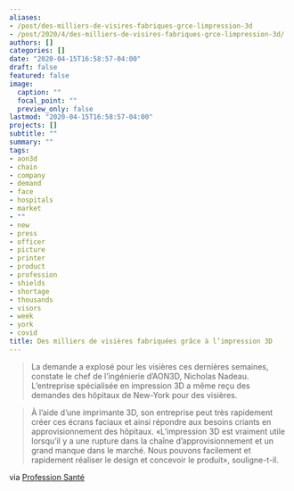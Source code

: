 ```yaml
---
aliases:
- /post/des-milliers-de-visires-fabriques-grce-limpression-3d
- /post/2020/4/des-milliers-de-visires-fabriques-grce-limpression-3d/
authors: []
categories: []
date: "2020-04-15T16:58:57-04:00"
draft: false
featured: false
image:
  caption: ""
  focal_point: ""
  preview_only: false
lastmod: "2020-04-15T16:58:57-04:00"
projects: []
subtitle: ""
summary: ""
tags:
- aon3d
- chain
- company
- demand
- face
- hospitals
- market
- ""
- new
- press
- officer
- picture
- printer
- product
- profession
- shields
- shortage
- thousands
- visors
- week
- york
- covid
title: Des milliers de visières fabriquées grâce à l’impression 3D
---
```


> La demande a explosé pour les visières ces dernières semaines, constate le chef de l’ingénierie d’AON3D, Nicholas Nadeau.
> L’entreprise spécialisée en impression 3D a même reçu des demandes des hôpitaux de New-York pour des visières.

> À l’aide d’une imprimante 3D, son entreprise peut très rapidement créer ces écrans faciaux et ainsi répondre aux besoins criants en approvisionnement des hôpitaux.
> «L’impression 3D est vraiment utile lorsqu’il y a une rupture dans la chaîne d’approvisionnement et un grand manque dans le marché.
> Nous pouvons facilement et rapidement réaliser le design et concevoir le produit», souligne-t-il.

via [Profession Santé](https://www.professionsante.ca/gestionnairesdesante/covid/des-milliers-de-visieres-fabriquees-grace-a-limpression-3d-38777)
